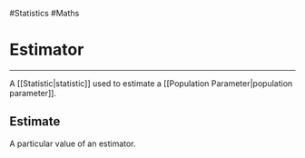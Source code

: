 #Statistics #Maths 

# Estimator
---
A [[Statistic|statistic]] used to estimate a [[Population Parameter|population parameter]].

## Estimate
A particular value of an estimator.